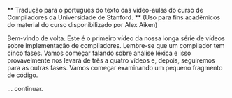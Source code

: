 ** Tradução para o português do texto das vídeo-aulas do curso de Compiladores da Universidade de Stanford. **
(Uso para fins acadêmicos do material do curso disponibilizado por Alex Aiken)

Bem-vindo de volta.
Este é o primeiro vídeo da nossa longa série de vídeos sobre
implementação de compiladores.
Lembre-se que um compilador tem cinco fases.
Vamos começar falando sobre análise léxica e isso provavelmente nos levará
de três a quatro vídeos e, depois, seguiremos para as outras fases. 
Vamos começar examinando um pequeno fragmento de código. 

... continuar.

